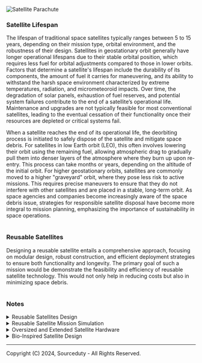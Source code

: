 ![Satellite Parachute](https://github.com/sourceduty/Recycle_Satellites/assets/123030236/1e4865e4-8857-414d-a459-d6dfcb73c55d)

### Satellite Lifespan

The lifespan of traditional space satellites typically ranges between 5 to 15 years, depending on their mission type, orbital environment, and the robustness of their design. Satellites in geostationary orbit generally have longer operational lifespans due to their stable orbital position, which requires less fuel for orbital adjustments compared to those in lower orbits. Factors that determine a satellite's lifespan include the durability of its components, the amount of fuel it carries for maneuvering, and its ability to withstand the harsh space environment characterized by extreme temperatures, radiation, and micrometeoroid impacts. Over time, the degradation of solar panels, exhaustion of fuel reserves, and potential system failures contribute to the end of a satellite’s operational life. Maintenance and upgrades are not typically feasible for most conventional satellites, leading to the eventual cessation of their functionality once their resources are depleted or critical systems fail.

When a satellite reaches the end of its operational life, the deorbiting process is initiated to safely dispose of the satellite and mitigate space debris. For satellites in low Earth orbit (LEO), this often involves lowering their orbit using the remaining fuel, allowing atmospheric drag to gradually pull them into denser layers of the atmosphere where they burn up upon re-entry. This process can take months or years, depending on the altitude of the initial orbit. For higher geostationary orbits, satellites are commonly moved to a higher "graveyard" orbit, where they pose less risk to active missions. This requires precise maneuvers to ensure that they do not interfere with other satellites and are placed in a stable, long-term orbit. As space agencies and companies become increasingly aware of the space debris issue, strategies for responsible satellite disposal have become more integral to mission planning, emphasizing the importance of sustainability in space operations.

#
### Reusable Satellites

Designing a reusable satellite entails a comprehensive approach, focusing on modular design, robust construction, and efficient deployment strategies to ensure both functionality and longevity. The primary goal of such a mission would be demonstrate the feasibility and efficiency of reusable satellite technology. This would not only help in reducing costs but also in minimizing space debris.

#
### Notes

<details><summary>Reusable Satellites Design</summary>
<br>

Designing reusable satellites requires incorporating several specialized components and systems to ensure their longevity, functionality, and safe re-entry when necessary. One critical component in this design is a heat shield, especially for satellites intended to be returned to Earth for refurbishment. The heat shield protects the satellite's sensitive electronics and structural components from the extreme heat generated during re-entry into the Earth's atmosphere. Additionally, the satellite should include advanced propulsion systems such as ion thrusters, which provide efficient and precise maneuverability for orbital adjustments and deorbiting. These systems are essential for extending the operational life of the satellite by allowing it to move between orbits or to a designated safe deorbit path.

Moreover, the satellite's design must emphasize modular construction, where key components such as communication transponders, solar panels, and onboard processors can be easily replaced or upgraded. This modularity not only facilitates on-orbit servicing but also allows for the adaptation of the satellite to new technologies or mission requirements over time. The inclusion of robotic interfaces is also crucial for enabling autonomous or remotely guided repairs and upgrades by robotic missions. These interfaces should be standardized to allow compatibility with future servicing missions, potentially led by different agencies or companies.

Operational flexibility and robustness are also enhanced by the integration of smart systems for self-diagnostics and health management. These systems use sensors and onboard algorithms to continuously monitor the satellite's condition and perform predictive maintenance, thereby preempting failures and optimizing performance. Coupled with AI-driven decision-making tools, these smart systems can dynamically manage the satellite’s resources, adjust operational parameters in real-time, and even handle complex decision-making processes during anomaly resolution. This level of autonomy is particularly important for ensuring the longevity and high operational availability of reusable satellites, making them a viable and cost-effective solution for global utilization.

<br>
</details>

<details><summary>Reusable Satellite Mission Simulation</summary>
<br>

The proposed mission involves launching a reusable satellite into a Sun-synchronous orbit approximately 700 km above Earth, with the primary objective of conducting extensive Earth observation over a period of seven years. This mission aims to collect valuable data on climate change, weather patterns, and land use, supporting various global initiatives in climate science, disaster management, and urban planning. Additionally, the mission serves as a platform to test new space technologies including advanced propulsion systems, high-efficiency solar panels, and next-generation communication systems, particularly focusing on the viability of reusing satellite components.

The satellite design is modular, allowing for easier maintenance and the replacement of components, a crucial feature for reusability. It includes a hybrid propulsion system that combines chemical and electric thrusters, high-capacity lithium-ion batteries for energy storage, and sophisticated payloads like multispectral imagers and atmospheric sensors. The incorporation of high-bandwidth laser communication systems ensures rapid data transfer between the satellite and ground stations.

For the launch, a reusable Falcon 9 rocket is considered suitable due to its proven track record and alignment with the sustainability goals of the mission. The launch from Vandenberg Air Force Base allows the satellite to achieve a polar orbit necessary for consistent global coverage and data collection. During its operation, the satellite will perform routine maneuvers to maintain its orbit and activate various instruments based on scheduled data collection needs. Autonomous systems onboard will manage minor anomalies, while more significant issues will be addressed by ground-based mission control.

As the mission approaches its end, a controlled deorbit maneuver will ensure the satellite re-enters Earth's atmosphere, minimizing space debris. The feasibility of refurbishing and reusing satellite components will also be assessed, potentially allowing parts or the entire satellite to be relaunched in future missions.

The estimated cost of such a mission is broken down as follows:
- Satellite Development and Testing: Approximately $150 million, covering design, construction, and ground testing of the satellite and its systems.
- Launch Services: Around $62 million using a Falcon 9 rocket, which includes costs associated with integration, launch operations, and the use of the launch facility.
- Mission Operations and Data Handling: Estimated at $10 million per year, totaling $70 million over seven years, covering ground station operations, data processing, and personnel.
- Deorbit and Recovery Operations: An additional $15 million to manage the end-of-mission deorbit and potential recovery and refurbishment operations.

In total, the mission is projected to cost approximately $297 million. This investment not only advances scientific understanding and technology testing but also sets a precedent for sustainable practices in satellite missions through the reusability of components. The success of this mission could significantly influence future satellite deployment strategies, enhancing the technological capabilities and economic viability of satellite operations worldwide.

<br>
</details>

<details><summary>Oversized and Extended Satellite Hardware</summary>
<br>

Mission Overview: Extended Reach Satellite Constellation (ERSC)

Objectives:
The ERSC aims to revolutionize satellite communications by deploying fewer but larger satellites capable of providing expansive coverage and enhanced connectivity. This mission will focus on delivering high-capacity communication services to remote and underserved areas globally, reducing the overall number of satellites required and minimizing launch and maintenance costs. Additionally, the mission seeks to foster technological innovations in satellite functionality and user connectivity.

Satellite Design:
The satellites will feature significantly larger dimensions than typical models, enhancing their onboard systems and operational capabilities. Each satellite will carry advanced communication payloads, signal processing hardware, and extended-range antennas, enabling connections to a broader range of ground terminals. Power needs will be met through larger solar arrays and state-of-the-art battery technology. The propulsion system will incorporate efficient ion thrusters for effective station keeping and orbital adjustments.

Launch Configuration:
The larger satellite size and weight necessitate the use of heavy-lift launch vehicles such as SpaceX Falcon Heavy or NASA SLS. Satellites will be placed in a geostationary orbit to maintain consistent positioning relative to the Earth’s surface, optimizing coverage. Launches will be phased, with each carrying multiple units to ensure launch efficiency.

Ground Segment:
Ground operations will be upgraded to include stations equipped with advanced tracking and data processing capabilities to handle the increased data throughput. User terminals will also be developed to capitalize on the satellites' high-throughput capabilities, providing users with faster, more reliable connections.

User Connectivity:
Each satellite in the constellation will cover up to three times the area of traditional communication satellites, significantly decreasing the total number required for comprehensive global coverage. The design supports heightened data rates, facilitating high-definition video streaming, real-time communication, and substantial data transfers across a variety of sectors.

Mission Challenges and Solutions:
The main challenges include managing the increased size and weight of the satellites for launch and overcoming the complexity of designing and manufacturing larger, more complex systems. These issues will be addressed by using appropriate heavy-lift launch vehicles and engaging in partnerships with leading aerospace technology firms. While initial costs will be higher, the reduction in the number of satellites will lead to decreased operational costs over time.

Cost and Time Estimates:
The estimated cost for developing, manufacturing, and launching the first phase of the ERSC is projected to be around $1.5 billion, with each subsequent phase costing approximately $1 billion. The development phase is expected to take about 5 years, with an additional 2 years for manufacturing and testing. The first launch could realistically occur within 8 years from the start of the project.

Conclusion:
The ERSC mission is set to provide a novel approach to satellite communications, using larger satellites to achieve wider coverage with fewer units. This strategy will not only enhance connectivity for users worldwide but also offer a more cost-effective solution for satellite communication, particularly benefiting remote and underserved regions. By leveraging advanced aerospace technologies, the ERSC will pave the way for future innovations in global communications infrastructure.

<br>
</details>

<details><summary>Bio-Inspired Satellite Design</summary>
<br>

The concept of biomimicry involves taking inspiration from natural processes and biological solutions to solve human engineering challenges. In the realm of satellite technology, researchers are exploring how principles of biomimicry can be applied to develop satellites that can self-repair, much like living organisms that heal wounds or regrow damaged parts. This approach is driven by the need to enhance the longevity and resilience of satellites, especially in the harsh environment of space where physical damage from micrometeoroids and orbital debris is a common threat.

One promising area in bio-inspired satellite design is the development of materials that mimic the human skin’s ability to heal small cuts and abrasions automatically. Scientists are investigating polymers that can "heal" cracks or breaches in satellite structures triggered by external impacts. These materials typically incorporate microcapsules filled with a healing agent, which is released when the material cracks or breaks. Once released, the healing agent reacts with a catalyst embedded in the material, initiating a chemical repair process that restores the material's integrity.

Another bio-inspired approach is based on the redundancy and regenerative capabilities observed in certain organisms. For example, just as starfish can regenerate lost limbs, satellites might be designed with modular components that can either self-repair or be reconfigured in the event of failure. This could involve autonomous robotic systems onboard that can identify and replace damaged components from a cache of spares. Additionally, the satellite's onboard systems could be programmed to reroute functions automatically to backup systems, mirroring the biological concept of redundant organs.

Furthermore, the development of bio-inspired satellites also extends to their operational algorithms. By emulating the adaptive and responsive behaviors seen in living organisms, satellites could utilize artificial intelligence to make decisions about their health, orientation, and energy management. For instance, satellites could adapt their solar panel orientation in real-time, optimizing energy absorption like how sunflowers turn to track the sun. Such adaptive behaviors could significantly enhance the efficiency and autonomy of satellite operations, reducing the need for ground-based interventions and allowing satellites to operate effectively in more dynamic and unpredictable environments.

<br>
</details>

***
Copyright (C) 2024, Sourceduty - All Rights Reserved.
